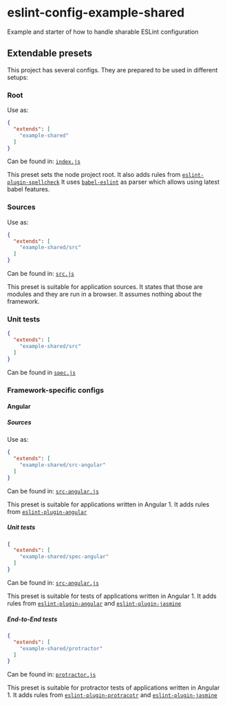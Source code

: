 # eslint-config-example-shared

Example and starter of how to handle sharable ESLint configuration

## Extendable presets

This project has several configs. They are prepared to be used in different
setups:

### Root
Use as:
```json
{
  "extends": [
    "example-shared"
  ]
}
```

Can be found in: [`index.js`](./index.js)

This preset sets the node project root. It also adds rules from
[`eslint-plugin-spellcheck`](https://www.npmjs.com/package/eslint-plugin-spellcheck)
It uses [`babel-eslint`](https://www.npmjs.com/package/babel-eslint) as parser
which allows using latest babel features.


### Sources
Use as:
```json
{
  "extends": [
    "example-shared/src"
  ]
}
```

Can be found in: [`src.js`](./src.js)

This preset is suitable for application sources. It states that those are
modules and they are run in a browser. It assumes nothing about the framework.

### Unit tests
```json
{
  "extends": [
    "example-shared/src"
  ]
}
```

Can be found in [`spec.js`](./spec.js)

### Framework-specific configs

#### Angular

##### Sources
Use as:
```json
{
  "extends": [
    "example-shared/src-angular"
  ]
}
```

Can be found in: [`src-angular.js`](./src-angular.js)

This preset is suitable for applications written in Angular 1.
It adds rules from [`eslint-plugin-angular`](https://www.npmjs.com/package/eslint-plugin-angular)

##### Unit tests
```json
{
  "extends": [
    "example-shared/spec-angular"
  ]
}
```

Can be found in: [`src-angular.js`](./src-angular.js)

This preset is suitable for tests of applications written in Angular 1.
It adds rules from [`eslint-plugin-angular`](https://www.npmjs.com/package/eslint-plugin-angular)
and [`eslint-plugin-jasmine`](https://www.npmjs.com/package/eslint-plugin-jasmine)

##### End-to-End tests
```json
{
  "extends": [
    "example-shared/protractor"
  ]
}
```

Can be found in: [`protractor.js`](./protractor.js)

This preset is suitable for protractor tests of applications written in
Angular 1. It adds rules from [`eslint-plugin-protracotr`](https://www.npmjs.com/package/eslint-plugin-protractor)
and [`eslint-plugin-jasmine`](https://www.npmjs.com/package/eslint-plugin-jasmine)
